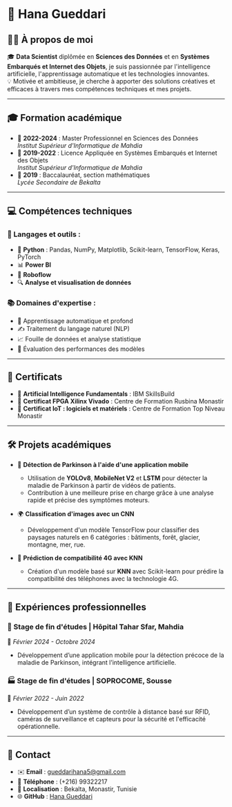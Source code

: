 # 🌟 Hana Gueddari

## 🙋‍♀️ À propos de moi  
🎓 **Data Scientist** diplômée en **Sciences des Données** et en **Systèmes Embarqués et Internet des Objets**, je suis passionnée par l'intelligence artificielle, l'apprentissage automatique et les technologies innovantes.  
💡 Motivée et ambitieuse, je cherche à apporter des solutions créatives et efficaces à travers mes compétences techniques et mes projets.

---

## 🎓 Formation académique  
- 🏫 **2022-2024** : Master Professionnel en Sciences des Données  
  _Institut Supérieur d'Informatique de Mahdia_  
- 🏫 **2019-2022** : Licence Appliquée en Systèmes Embarqués et Internet des Objets  
  _Institut Supérieur d'Informatique de Mahdia_  
- 📘 **2019** : Baccalauréat, section mathématiques  
  _Lycée Secondaire de Bekalta_

---

## 💻 Compétences techniques  
### 🔧 Langages et outils :  
- 🐍 **Python** : Pandas, NumPy, Matplotlib, Scikit-learn, TensorFlow, Keras, PyTorch  
- 📊 **Power BI**  
- 🤖 **Roboflow**  
- 🔍 **Analyse et visualisation de données**

### 📚 Domaines d'expertise :  
- 🤖 Apprentissage automatique et profond  
- ✍️ Traitement du langage naturel (NLP)  
- 📈 Fouille de données et analyse statistique  
- 🧪 Évaluation des performances des modèles  

---

## 📜 Certificats  
- 🏅 **Artificial Intelligence Fundamentals** : IBM SkillsBuild  
- 🏅 **Certificat FPGA Xilinx Vivado** : Centre de Formation Rusbina Monastir  
- 🏅 **Certificat IoT : logiciels et matériels** : Centre de Formation Top Niveau Monastir  

---

## 🛠️ Projets académiques  
- 🚀 **Détection de Parkinson à l'aide d'une application mobile**  
  - Utilisation de **YOLOv8**, **MobileNet V2** et **LSTM** pour détecter la maladie de Parkinson à partir de vidéos de patients.  
  - Contribution à une meilleure prise en charge grâce à une analyse rapide et précise des symptômes moteurs.  

- 🌍 **Classification d'images avec un CNN**  
  - Développement d'un modèle TensorFlow pour classifier des paysages naturels en 6 catégories : bâtiments, forêt, glacier, montagne, mer, rue.  

- 📱 **Prédiction de compatibilité 4G avec KNN**  
  - Création d'un modèle basé sur **KNN** avec Scikit-learn pour prédire la compatibilité des téléphones avec la technologie 4G.  

---

## 🏢 Expériences professionnelles  
### 🏥 Stage de fin d'études | **Hôpital Tahar Sfar, Mahdia**  
📅 _Février 2024 - Octobre 2024_  
- Développement d’une application mobile pour la détection précoce de la maladie de Parkinson, intégrant l’intelligence artificielle.  

### 🏭 Stage de fin d'études | **SOPROCOME, Sousse**  
📅 _Février 2022 - Juin 2022_  
- Développement d’un système de contrôle à distance basé sur RFID, caméras de surveillance et capteurs pour la sécurité et l'efficacité opérationnelle.

---

## 📧 Contact  
- ✉️ **Email** : gueddarihana5@gmail.com  
- 📱 **Téléphone** : (+216) 99322217  
- 📍 **Localisation** : Bekalta, Monastir, Tunisie  
- 🌐 **GitHub** : [Hana Gueddari](https://github.com/hanagueddari)
